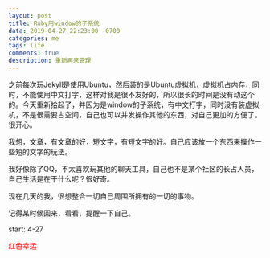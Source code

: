 ```yaml
---
layout: post
title: Ruby用window的子系统
data: 2019-04-27 22:23:00 -0700
categories: me
tags: life
comments: true
description: 重新再来管理
---
```


之前每次玩Jekyll是使用Ubuntu，然后装的是Ubuntu虚拟机，虚拟机占内存，同时，不能使用中文打字，这样对我是很不友好的，所以很长的时间是没有动这个的。今天重新拾起了，并因为是window的子系统，有中文打字，同时没有装虚拟机，不是很需要占空间，自己也可以并发操作其他的东西，对自己更加的方便了。很开心。

我想，文章，有文章的好，短文字，有短文字的好。自己应该放一个东西来操作一些短的文字的玩法。

我好像除了QQ，不太喜欢玩其他的聊天工具，自己也不是某个社区的长占人员，自己生活是在干什么呢？很好奇。

现在几天的我，很想整合一切自己周围所拥有的一切的事物。

记得某时候回来，看看，提醒一下自己。

start: 4-27
<div style="color:red">红色幸运</div>
